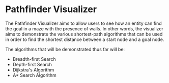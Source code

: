 # Pathfinder Visualizer

The Pathfinder Visualizer aims to allow users to see how an entity can find the goal in a maze with the presence of walls. In other words, the visualizer aims to demonstrate the various shortest-path algorithms that can be used in order to find the shortest distance between a start node and a goal node. 

The algorithms that will be demonstrated thus far will be:
* Breadth-first Search
* Depth-first Search
* Dijkstra's Algorithm
* A* Search Algorithm